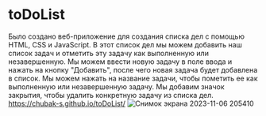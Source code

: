 # toDoList
Было создано веб-приложение для создания списка дел с помощью HTML, CSS и JavaScript.
В этот список дел мы можем добавить наш список задач и отметить эту задачу как выполненную или незавершенную. Мы можем ввести новую задачу в поле ввода и нажать на кнопку "Добавить", после чего новая задача будет добавлена в список.
Мы можем нажать на название задачи, чтобы пометить ее как выполненную или незавершенную задачу. Мы добавим значок закрытия, чтобы удалить конкретную задачу из списка дел.
 https://chubak-s.github.io/toDoList/
![Снимок экрана 2023-11-06 205410](https://github.com/Chubak-s/toDoList/assets/112934217/82003f9b-253c-4f56-8a68-2ea314d83f61)
